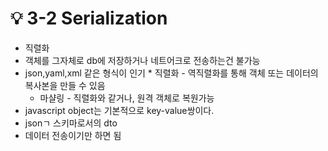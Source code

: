 # 💡 3-2 Serialization

* 직렬화
*  객체를 그자체로 db에 저장하거나 네트어크로 전송하는건 불가능
*  json,yaml,xml 같은 형식이 인기
  *    직렬화 - 역직렬화를 통해 객체 또는 데이터의 복사본을 만들 수 있음
  * 마샬링 - 직렬화와 같거나, 원격 객체로 복원가능
* javascript object는 기본적으로 key-value쌍이다.
* jsonㄱ 스키마로서의 dto
* 데이터 전송이기만 하면 됨
